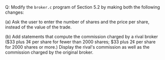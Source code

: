 Q: Modify the `broker.c` program of Section 5.2 by making both the following
changes:

(a) Ask the user to enter the number of shares and the price per share, instead
of the value of the trade.

(b) Add statements that compute the commission charged by a rival broker ($33
plus 3¢ per share for fewer than 2000 shares; $33 plus 2¢ per share for
2000 shares or more.) Display the rival's commission as well as the
commission charged by the original broker.
